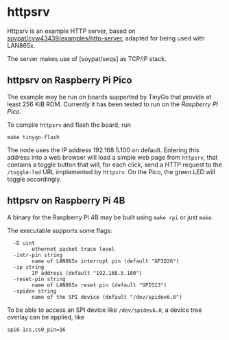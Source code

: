 # httpsrv

Httpsrv is an example HTTP server, based on
[soypat/cyw43439/examples/http-server], adapted
for being used with LAN865x.

[soypat/cyw43439/examples/http-server]: https://github.com/soypat/cyw43439/tree/main/examples/http-server

The server makes use of [soypat/seqs] as TCP/IP stack.


## httpsrv on Raspberry Pi Pico

The example may be run on boards supported by TinyGo
that provide at least 256 KiB ROM. Currently it has been
tested to run on the _Raspberry PI Pico_.

To compile `httpsrv` and flash the board, run

	make tinygo-flash

The node uses the IP address 192.168.5.100 on default.
Entering this address into a web browser will load a
simple web page from `httpsrv`, that contains a 
toggle button that will, for each click,
send a HTTP request to the `/toggle-led` URL implemented
by `httpsrv`. On the Pico, the green LED will toggle
accordingly.


## httpsrv on Raspberry Pi 4B

A binary for the Raspberry Pi 4B may be built
using `make rpi` or just `make`.

The executable supports some flags:

```
  -D uint
        ethernet packet trace level
  -intr-pin string
        name of LAN865x interrupt pin (default "GPIO26")
  -ip string
        IP address (default "192.168.5.100")
  -reset-pin string
        name of LAN865x reset pin (default "GPIO13")
  -spidev string
        name of the SPI device (default "/dev/spidev6.0")
```

To be able to access an SPI device like `/dev/spidev6.0`,
a device tree overlay can be applied, like

	spi6-1cs,cs0_pin=16
